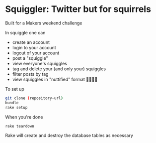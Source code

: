 # Squiggler: Twitter but for squirrels

Built for a Makers weekend challenge

In squiggle one can
- create an account
- login to your account
- logout of your account
- post a "squiggle"
- view everyone's squiggles
- tag and delete your (and only your) squiggles
- filter posts by tag  
- view squiggles in "nuttified" format 🌰🌰🌰🌰

To set up
```sh
git clone (repository-url)
bundle
rake setup
```

When you're done
```sh
rake teardown
```
Rake will create and destroy the database tables as necessary
